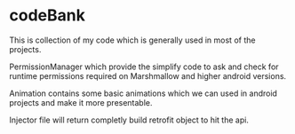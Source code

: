 # codeBank
This is collection of my code which is generally used in most of the projects.  

PermissionManager which provide the simplify code to ask and check for runtime permissions required on Marshmallow and higher android versions.

Animation contains some basic animations which we can used in android projects and make it more presentable.

Injector file will return completly build retrofit object to hit the api.
